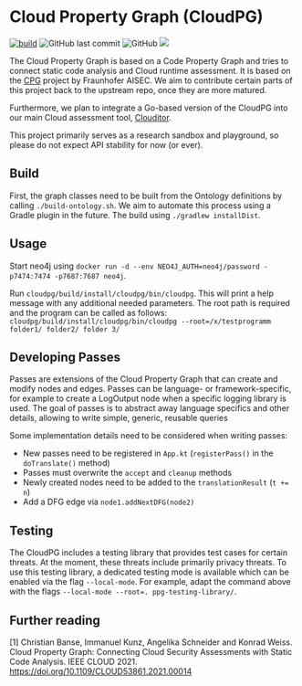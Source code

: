 # Cloud Property Graph (CloudPG)

[![build](https://github.com/clouditor/cloud-property-graph/actions/workflows/build.yml/badge.svg)](https://github.com/clouditor/cloud-property-graph/actions/workflows/build.yml)
![GitHub last commit](https://img.shields.io/github/last-commit/clouditor/cloud-property-graph)
![GitHub](https://img.shields.io/github/license/clouditor/cloud-property-graph)
[![](https://jitpack.io/v/clouditor/cloud-property-graph.svg)](https://jitpack.io/#clouditor/cloud-property-graph)


The Cloud Property Graph is based on a Code Property Graph and tries to connect static code analysis and Cloud runtime assessment. It is based on the [CPG](https://github.com/Fraunhofer-AISEC/cpg) project by Fraunhofer AISEC. We aim to contribute certain parts of this project back to the upstream repo, once they are more matured.

Furthermore, we plan to integrate a Go-based version of the CloudPG into our main Cloud assessment tool, [Clouditor](https://github.com/clouditor/clouditor).

This project primarily serves as a research sandbox and playground, so please do not expect API stability for now (or ever).

## Build

First, the graph classes need to be built from the Ontology definitions by calling `./build-ontology.sh`. We aim to automate this process using a Gradle plugin in the future. The build using `./gradlew installDist`.
## Usage
 
Start neo4j using `docker run -d --env NEO4J_AUTH=neo4j/password -p7474:7474 -p7687:7687 neo4j`. 

Run `cloudpg/build/install/cloudpg/bin/cloudpg`. This will print a help message with any additional needed parameters. The root path is required and the program can be called as follows: `cloudpg/build/install/cloudpg/bin/cloudpg --root=/x/testprogramm folder1/ folder2/ folder 3/`

## Developing Passes

Passes are extensions of the Cloud Property Graph that can create and modify nodes and edges.
Passes can be language- or framework-specific, for example to create a LogOutput node when a specific logging library is used.
The goal of passes is to abstract away language specifics and other details, allowing to write simple, generic, reusable queries

Some implementation details need to be considered when writing passes:
- New passes need to be registered in `App.kt` (`registerPass()` in the `doTranslate()` method)
- Passes must overwrite the `accept` and `cleanup` methods
- Newly created nodes need to be added to the `translationResult` (`t += n`)
- Add a DFG edge via `node1.addNextDFG(node2)`

## Testing
The CloudPG includes a testing library that provides test cases for certain threats. At the moment, these threats include primarily privacy threats. 
To use this testing library, a dedicated testing mode is available which can be enabled via the flag ```--local-mode```. For example, adapt the command above with the flags ```--local-mode --root=. ppg-testing-library/```. 

## Further reading

[1] Christian Banse, Immanuel Kunz, Angelika Schneider and Konrad Weiss. Cloud Property Graph: Connecting Cloud Security Assessments with Static Code Analysis. IEEE CLOUD 2021. https://doi.org/10.1109/CLOUD53861.2021.00014
